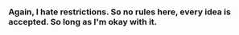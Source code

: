 ### Again, I hate restrictions. So no rules here, every idea is accepted. So long as I'm okay with it.
